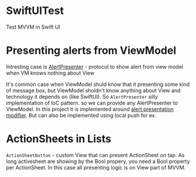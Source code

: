 # SwiftUITest
Test MVVM in Swift UI

# Presenting alerts from ViewModel 
Intresting case is [AlertPresenter](https://github.com/ad1Dima/SwiftUITest/blob/main/Shared/Alert/AlertViewModel.swift#L11) - protocol to show alert from view model when VM knows nothing about View

It's common case when ViewModel shuld know that it presenting some kind of message box, but ViewModel sholdn't know anything about View and technology it depends on (like SwiftUI). So `AlertPresenter` silly implementation of IoC pattern. so we can provide any AlertPresenter to ViewModel. In this project it is implemented around [alert presentation modifier](https://developer.apple.com/documentation/swiftui/view/alert(_:ispresented:actions:)-1bkka). But can also be implemented using local push for ex.

# ActionSheets in Lists
`ActionSheetButton` - custom View that can present ActionSheet on tap. As long activesheet are showing by the Bool propery, you need a Bool property per ActionSheet. In this case all presenting logic is on View part of MVVM.
